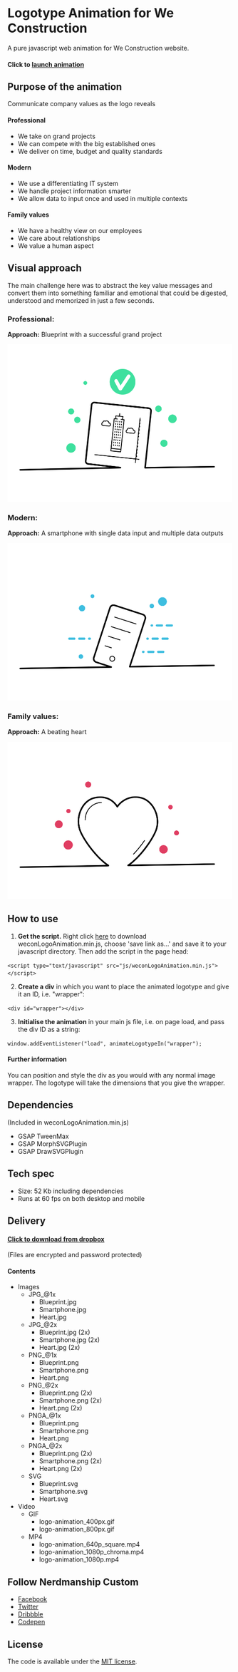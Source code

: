 # Logotype Animation for We Construction

A pure javascript web animation for We Construction website.

#### Click to [launch animation](https://nerdmanship.github.io/WeCon/dist/)

## Purpose of the animation
Communicate company values as the logo reveals

#### Professional
* We take on grand projects
* We can compete with the big established ones
* We deliver on time, budget and quality standards

#### Modern
* We use a differentiating IT system
* We handle project information smarter
* We allow data to input once and used in multiple contexts

#### Family values
* We have a healthy view on our employees
* We care about relationships
* We value a human aspect

## Visual approach

The main challenge here was to abstract the key value messages and convert them into something familiar and emotional that could be digested, understood and memorized in just a few seconds.

### Professional:

**Approach:** Blueprint with a successful grand project

![Professional](https://github.com/nerdmanship/WeCon/blob/master/src/assets/images/blueprint.png?raw=true "Professional")

### Modern:

**Approach:** A smartphone with single data input and multiple data outputs

![Modern](https://github.com/nerdmanship/WeCon/blob/master/src/assets/images/smartphone.png?raw=true "Modern")

### Family values:

**Approach:** A beating heart

![Family values](https://github.com/nerdmanship/WeCon/blob/master/src/assets/images/heart.png?raw=true "Family values")


## How to use

1. **Get the script.** Right click [here](https://github.com/nerdmanship/WeCon/raw/master/dist/js/weconLogoAnimation.min.js) to download weconLogoAnimation.min.js, choose 'save link as...' and save it to your javascript directory. Then add the script in the page head:

`<script type="text/javascript" src="js/weconLogoAnimation.min.js"></script>`

2. **Create a div** in which you want to place the animated logotype and give it an ID, i.e. "wrapper":

`<div id="wrapper"></div>`

3. **Initialise the animation** in your main js file, i.e. on page load, and pass the div ID as a string:

`window.addEventListener("load", animateLogotypeIn("wrapper");`

#### Further information
You can position and style the div as you would with any normal image wrapper. The logotype will take the dimensions that you give the wrapper.

## Dependencies
(Included in weconLogoAnimation.min.js)
* GSAP TweenMax
* GSAP MorphSVGPlugin
* GSAP DrawSVGPlugin

## Tech spec
* Size: 52 Kb including dependencies
* Runs at 60 fps on both desktop and mobile

## Delivery

#### [Click to download from dropbox](https://www.dropbox.com/s/1kez3hpt3biqs97/wecon_delivery.zip?dl=1)
(Files are encrypted and password protected)

#### Contents
* Images
  * JPG_@1x
    * Blueprint.jpg
    * Smartphone.jpg
    * Heart.jpg
  * JPG_@2x
    * Blueprint.jpg (2x)
    * Smartphone.jpg (2x)
    * Heart.jpg (2x)
  * PNG_@1x
    * Blueprint.png
    * Smartphone.png
    * Heart.png
  * PNG_@2x
    * Blueprint.png (2x)
    * Smartphone.png (2x)
    * Heart.png (2x)
  * PNGA_@1x
    * Blueprint.png
    * Smartphone.png
    * Heart.png
  * PNGA_@2x
    * Blueprint.png (2x)
    * Smartphone.png (2x)
    * Heart.png (2x)
  * SVG
    * Blueprint.svg
    * Smartphone.svg
    * Heart.svg
* Video
  * GIF
    * logo-animation_400px.gif
    * logo-animation_800px.gif
  * MP4
    * logo-animation_640p_square.mp4
    * logo-animation_1080p_chroma.mp4
    * logo-animation_1080p.mp4

## Follow Nerdmanship Custom
* [Facebook](http://www.facebook.com/nerdmanship)
* [Twitter](http://www.twitter.com/stromqvist)
* [Dribbble](http://www.dribbble.com/stromqvist)
* [Codepen](http://www.codepen.io/nerdmanship)

## License

The code is available under the [MIT license](LICENSE.txt).
